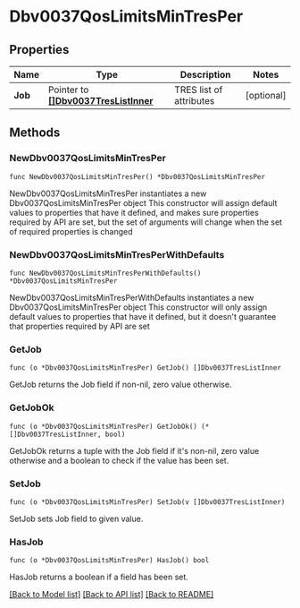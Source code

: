 # Dbv0037QosLimitsMinTresPer

## Properties

Name | Type | Description | Notes
------------ | ------------- | ------------- | -------------
**Job** | Pointer to [**[]Dbv0037TresListInner**](Dbv0037TresListInner.md) | TRES list of attributes | [optional] 

## Methods

### NewDbv0037QosLimitsMinTresPer

`func NewDbv0037QosLimitsMinTresPer() *Dbv0037QosLimitsMinTresPer`

NewDbv0037QosLimitsMinTresPer instantiates a new Dbv0037QosLimitsMinTresPer object
This constructor will assign default values to properties that have it defined,
and makes sure properties required by API are set, but the set of arguments
will change when the set of required properties is changed

### NewDbv0037QosLimitsMinTresPerWithDefaults

`func NewDbv0037QosLimitsMinTresPerWithDefaults() *Dbv0037QosLimitsMinTresPer`

NewDbv0037QosLimitsMinTresPerWithDefaults instantiates a new Dbv0037QosLimitsMinTresPer object
This constructor will only assign default values to properties that have it defined,
but it doesn't guarantee that properties required by API are set

### GetJob

`func (o *Dbv0037QosLimitsMinTresPer) GetJob() []Dbv0037TresListInner`

GetJob returns the Job field if non-nil, zero value otherwise.

### GetJobOk

`func (o *Dbv0037QosLimitsMinTresPer) GetJobOk() (*[]Dbv0037TresListInner, bool)`

GetJobOk returns a tuple with the Job field if it's non-nil, zero value otherwise
and a boolean to check if the value has been set.

### SetJob

`func (o *Dbv0037QosLimitsMinTresPer) SetJob(v []Dbv0037TresListInner)`

SetJob sets Job field to given value.

### HasJob

`func (o *Dbv0037QosLimitsMinTresPer) HasJob() bool`

HasJob returns a boolean if a field has been set.


[[Back to Model list]](../README.md#documentation-for-models) [[Back to API list]](../README.md#documentation-for-api-endpoints) [[Back to README]](../README.md)


